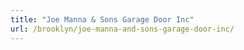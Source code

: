 ```yaml
---
title: "Joe Manna & Sons Garage Door Inc"
url: /brooklyn/joe-manna-and-sons-garage-door-inc/
---
```

